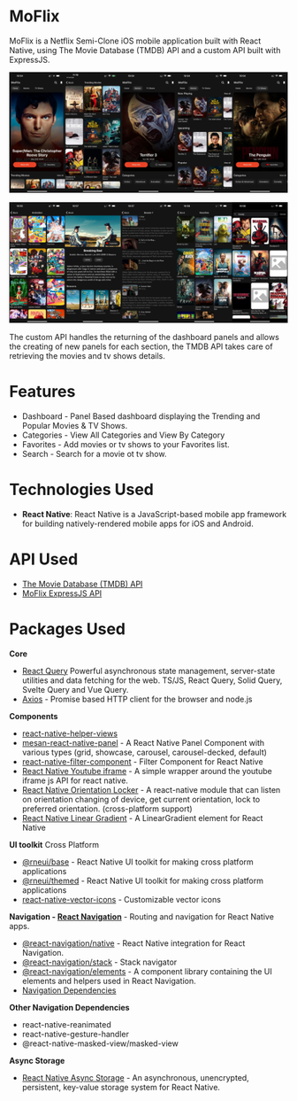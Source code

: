 # MoFlix
MoFlix is a Netflix Semi-Clone iOS mobile application built with React Native, using The Movie Database (TMDB) API and a custom API built with ExpressJS. 

![Screenshot 1](https://github.com/MosesEsan/mesan-react-native-moflix/blob/main/assets/screenshots/merge1.jpg?raw=true)

![Screenshot 2](https://github.com/MosesEsan/mesan-react-native-moflix/blob/main/assets/screenshots/merge2.jpg?raw=true)


The custom API handles the returning of the dashboard panels and allows the creating of new panels for each section, the TMDB API takes care of retrieving the movies and tv shows details. 

# Features
- Dashboard - Panel Based dashboard displaying the Trending and Popular Movies & TV Shows.
- Categories - View All Categories and View By Category
- Favorites - Add movies or tv shows to your Favorites list.
- Search - Search for a movie ot tv show.

# Technologies Used
- **React Native**: React Native is a JavaScript-based mobile app framework for building natively-rendered mobile apps for iOS and Android.

# API Used
- [The Movie Database (TMDB) API](https://developer.themoviedb.org/docs/getting-started)
- [MoFlix ExpressJS API](https://github.com/MosesEsan/mesan-expressjs-moflix-api-cms)

# Packages Used
**Core**
- [React Query](https://www.npmjs.com/package/react-native-helper-views) Powerful asynchronous state management, server-state utilities and data fetching for the web. TS/JS, React Query, Solid Query, Svelte Query and Vue Query.
- [Axios](https://www.npmjs.com/package/axios) - Promise based HTTP client for the browser and node.js

**Components**
- [react-native-helper-views](https://www.npmjs.com/package/react-native-helper-views)
- [mesan-react-native-panel](https://www.npmjs.com/package/mesan-react-native-panel) - A React Native Panel Component with various types (grid, showcase, carousel, carousel-decked, default)
- [react-native-filter-component](https://www.npmjs.com/package/react-native-filter-component) - Filter Component for React Native
- [React Native Youtube iframe](https://www.npmjs.com/package/react-native-youtube-iframe) - A simple wrapper around the youtube iframe js API for react native.
- [React Native Orientation Locker](https://github.com/wonday/react-native-orientation-locker) - A react-native module that can listen on orientation changing of device, get current orientation, lock to preferred orientation. (cross-platform support)
- [React Native Linear Gradient](https://www.npmjs.com/package/react-native-linear-gradient) - A LinearGradient element for React Native

**UI toolkit**
Cross Platform
- [@rneui/base](https://reactnativeelements.com/) - React Native UI toolkit for making cross platform applications
- [@rneui/themed](https://reactnativeelements.com/) - React Native UI toolkit for making cross platform applications
- [react-native-vector-icons](https://github.com/oblador/react-native-vector-icons) - Customizable vector icons

**Navigation - [React Navigation](https://reactnavigation.org/)** - Routing and navigation for React Native apps.
- [@react-navigation/native](https://reactnavigation.org/docs/getting-started/) - React Native integration for React Navigation.
- [@react-navigation/stack](https://reactnavigation.org/docs/hello-react-navigation#installing-the-native-stack-navigator-library) - Stack navigator
- [@react-navigation/elements](https://reactnavigation.org/docs/elements/) - A component library containing the UI elements and helpers used in React Navigation. 
- [Navigation Dependencies](https://reactnavigation.org/docs/getting-started/#installing-dependencies-into-a-bare-react-native-project)

**Other Navigation Dependencies**
- react-native-reanimated 
- react-native-gesture-handler 
- @react-native-masked-view/masked-view

**Async Storage**
- [React Native Async Storage](https://www.npmjs.com/package/@react-native-async-storage/async-storage) - An asynchronous, unencrypted, persistent, key-value storage system for React Native.